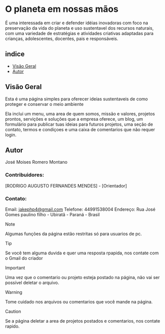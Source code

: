 # O planeta em nossas mãos

 É uma interessada em criar e defender idéias inovadoras com foco na preservação da vida do planeta e uso sustentavel dos recursos naturais, com uma variedade de estratégias e atividades criativas adaptadas para crianças, adolescentes, docentes, pais e responsáveis.
## indice

- [Visão Geral](#Visão-geral)
- [Autor](#Autor)



## Visão Geral

Esta é uma página simples para oferecer ideias sustentaveis de como proteger e conservar o meio ambiente

Ela inclui um menu, uma area de quem somos, missão e valores, projetos prontos, servições e soluções que a empresa oferece, um blog, um formulário para publicar tuas ideias para futuros projetos, uma seção de contato, termos e condiçoes e uma caixa de comentarios que não requer login.

## Autor 
José Moises Romero Montano

### Contribuidores:

[RODRIGO AUGUSTO FERNANDES MENDES] - [Orientador]


### Contato:

Email: jakephp4@gmail.com
Telefone: 44991538004
Endereço: Rua José Gomes paulino filho - Ubiratã - Paraná - Brasil

> [!NOTE]
> Algumas funções da página estão restritas só para usuarios de pc.

> [!TIP]
> Se você tem alguma duvida e quer uma resposta rpapida, nos contate com o Gmail do criador

> [!IMPORTANT]
> Uma vez que o comentario ou projeto esteja postado na página, não vai ser possível deletar o arquivo.

> [!WARNING]
> Tome cuidado nos arquivos ou comentarios que você mande na página.

> [!CAUTION]
> Se a página deletar a area de projetos postados e comentarios, nos contate rapido.


